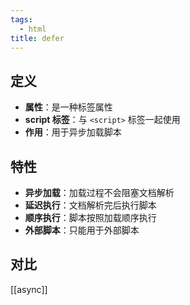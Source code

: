 ```yaml
---
tags:
  - html
title: defer
---
```

## 定义

- **属性**：是一种标签属性
- **script 标签**：与 `<script>` 标签一起使用
- **作用**：用于异步加载脚本

## 特性

- **异步加载**：加载过程不会阻塞文档解析
- **延迟执行**：文档解析完后执行脚本
- **顺序执行**：脚本按照加载顺序执行
- **外部脚本**：只能用于外部脚本

## 对比

[[async]]